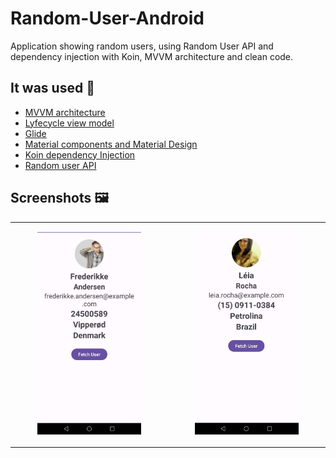 # Random-User-Android

Application showing random users, using Random User API and dependency injection with Koin, MVVM architecture
and clean code.

## It was used 🔧

* [MVVM architecture](https://developer.android.com/jetpack/guide)
* [Lyfecycle view model](https://developer.android.com/jetpack/androidx/releases/lifecycle)
* [Glide](https://developer.android.com/training/dependency-injection/hilt-android) 
* [Material components and Material Design](https://material.io/components)
* [Koin dependency Injection](https://insert-koin.io/docs/setup/koin/)
* [Random user API](https://randomuser.me/)

## Screenshots 🖼️
|||
|--|--|
|<p align="center" width="70%"><img src="https://github.com/hall9zeha/Random-User-Android/blob/main/screenshots/screen1.jpg" alt="drawing" width="70%" height="70%"/></p>|<p align="center" width="70%"><img src="https://github.com/hall9zeha/Random-User-Android/blob/main/screenshots/screen2.jpg"  alt="drawing" width="70%" height="70%"/></p>|
